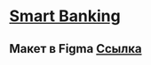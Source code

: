 # [Smart Banking](https://dmitriy-rassol.github.io/Project-BK-Yasenevo/)
  
##  Макет в Figma [Ссылка](https://www.figma.com/file/zOncfT9PHBPWlaVqtAHGDS/Smart-Banking-Landing-Page-(Community)-(Copy)?node-id=0%3A1&mode=dev)
